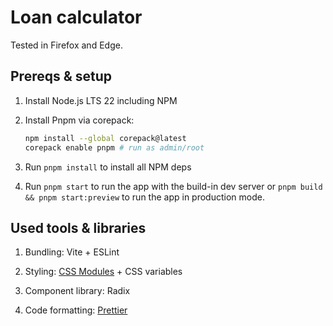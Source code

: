 # Loan calculator

Tested in Firefox and Edge.

## Prereqs & setup

1. Install Node.js LTS 22 including NPM

2. Install Pnpm via corepack:

   ```sh
   npm install --global corepack@latest
   corepack enable pnpm # run as admin/root
   ```

3. Run `pnpm install` to install all NPM deps

4. Run `pnpm start` to run the app with the build-in dev server or
   `pnpm build && pnpm start:preview` to run the app in production mode.

## Used tools & libraries

1. Bundling: Vite + ESLint

2. Styling: [CSS Modules](https://github.com/css-modules/css-modules) + CSS variables

3. Component library: Radix

4. Code formatting: [Prettier](https://prettier.io/)
